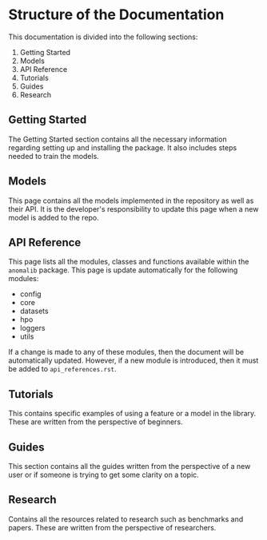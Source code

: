 # Structure of the Documentation

This documentation is divided into the following sections:

1. Getting Started
1. Models
1. API Reference
1. Tutorials
1. Guides
1. Research

## Getting Started

The Getting Started section contains all the necessary information regarding setting up and installing the package. It
also includes steps needed to train the models.

## Models

This page contains all the models implemented in the repository as well as their API. It is the developer's
responsibility to update this page when a new model is added to the repo.

## API Reference

This page lists all the modules, classes and functions available within the `anomalib` package. This page is update
automatically for the following modules:

- config
- core
- datasets
- hpo
- loggers
- utils

If a change is made to any of these modules, then the document will be automatically updated. However, if a new module
is introduced, then it must be added to `api_references.rst`.

## Tutorials

This contains specific examples of using a feature or a model in the library. These are written from the perspective of
beginners.

## Guides

This section contains all the guides written from the perspective of a new user or if someone is trying to get some
clarity on a topic.

## Research

Contains all the resources related to research such as benchmarks and papers. These are written from the perspective of
researchers.
